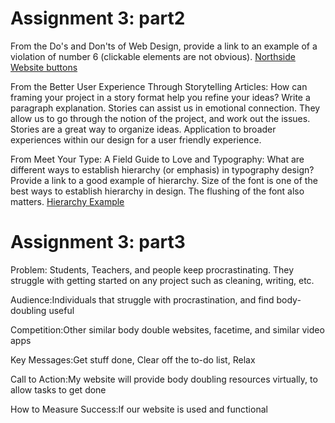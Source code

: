 <!doctype html>
<html lang="en">
<head>
	<meta charset="utf-8">
	<title>Assignment 3</title>
	<link rel="preconnect" href="https://fonts.googleapis.com">
<link rel="preconnect" href="https://fonts.gstatic.com" crossorigin>
<link href="https://fonts.googleapis.com/css2?family=Libre+Bodoni:ital,wght@0,400..700;1,400..700&family=Urbanist:ital,wght@0,100..900;1,100..900&display=swap" rel="stylesheet">
	<link href="style.css" rel="stylesheet">
	
</head>
<body>
	<h1>Assignment 3: part2</h1>
	<p>From the Do's and Don'ts of Web Design, provide a link to an example of a violation of number 6 (clickable elements are not obvious).
<a href="https://www.liveatnorthside.com/?_gl=1*mclev*_gcl_aw*R0NMLjE3NTMxMzQ5ODguQ2owS0NRand5dmZEQmhEWUFSSXNBSXR6YlpITUIyeHpEd2xpY0hueVNkNHpOMFFIVWZFUmh0SW9IZk9ZZHJHWnptTmJQaGhNa1UzTE83d2FBbW5hRUFMd193Y0I.*_gcl_au*MTMzNjQ1Nzk2Ni4xNzUyODA3NjE0*_ga*NDMyNjUwNzEyLjE3NTE5NTc3NTY.*_ga_4CF53DG6DZ*czE3NTgwODQ3NTYkbzE2JGcwJHQxNzU4MDg0NzU2JGo2MCRsMCRoODc5NTgwNTI0">Northside Website buttons</a> </p>

<p> From the Better User Experience Through Storytelling Articles: How can framing your project in a story format help you refine your ideas? Write a paragraph explanation.
Stories can assist us in emotional connection. They allow us to go through the notion of the project, and work out the issues. Stories are a great way to organize ideas. Application to broader experiences within our design for a user friendly experience. </p>
<p>
From Meet Your Type: A Field Guide to Love and Typography: What are different ways to establish hierarchy (or emphasis) in typography design? Provide a link to a good example of hierarchy. Size of the font is one of the best ways to establish hierarchy in design. The flushing of the font also matters. 
<a href="https://smithandconnors.com/sites/default/files/inline-images/example-hierarchy.png">Hierarchy Example<a> </p>
<h1>Assignment 3: part3</h1>
<p>Problem: Students, Teachers, and people keep procrastinating. They struggle with getting started on any project such as cleaning, writing, etc.</p>
<p>Audience:Individuals that struggle with procrastination, and find body-doubling useful</p>
<p>Competition:Other similar body double websites, facetime, and similar video apps</p>
<p>Key Messages:Get stuff done, Clear off the to-do list, Relax</p>
<p>Call to Action:My website will provide body doubling resources virtually, to allow tasks to get done</p>
<p>How to Measure Success:If our website is used and functional</p>
</body>
</html>
